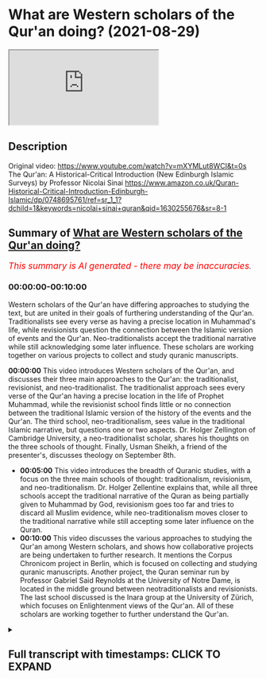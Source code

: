 # What are Western scholars of the Qur'an doing? (2021-08-29)

<iframe loading='lazy' allow='autoplay' src='https://www.youtube.com/embed/9JSVA39PkS0'></iframe>

## Description

Original video: https://www.youtube.com/watch?v=mXYMLut8WCI&t=0s
The Qur'an: A Historical-Critical Introduction (New Edinburgh Islamic Surveys) by Professor Nicolai Sinai https://www.amazon.co.uk/Quran-Historical-Critical-Introduction-Edinburgh-Islamic/dp/0748695761/ref=sr_1_1?dchild=1&keywords=nicolai+sinai+quran&qid=1630255676&sr=8-1

## Summary of [What are Western scholars of the Qur'an doing?](https://www.youtube.com/watch?v=9JSVA39PkS0)


*<span style="color:red; font-size:125%">This summary is AI generated - there may be inaccuracies</span>. [](/)*

### <a onclick="modifyYTiframeseektime('0')">00:00:00-00:10:00</a>

Western scholars of the Qur'an have differing approaches to studying the text, but are united in their goals of furthering understanding of the Qur'an. Traditionalists see every verse as having a precise location in Muhammad's life, while revisionists question the connection between the Islamic version of events and the Qur'an. Neo-traditionalists accept the traditional narrative while still acknowledging some later influence. These scholars are working together on various projects to collect and study quranic manuscripts.

**<a onclick="modifyYTiframeseektime('0')">00:00:00</a>** This video introduces Western scholars of the Qur'an, and discusses their three main approaches to the Qur'an: the traditionalist, revisionist, and neo-traditionalist. The traditionalist approach sees every verse of the Qur'an having a precise location in the life of Prophet Muhammad, while the revisionist school finds little or no connection between the traditional Islamic version of the history of the events and the Qur'an. The third school, neo-traditionalism, sees value in the traditional Islamic narrative, but questions one or two aspects. Dr. Holger Zellington of Cambridge University, a neo-traditionalist scholar, shares his thoughts on the three schools of thought. Finally, Usman Sheikh, a friend of the presenter's, discusses theology on September 8th.
* **<a onclick="modifyYTiframeseektime('300')">00:05:00</a>** This video introduces the breadth of Quranic studies, with a focus on the three main schools of thought: traditionalism, revisionism, and neo-traditionalism. Dr. Holger Zellentine explains that, while all three schools accept the traditional narrative of the Quran as being partially given to Muhammad by God, revisionism goes too far and tries to discard all Muslim evidence, while neo-traditionalism moves closer to the traditional narrative while still accepting some later influence on the Quran.
* **<a onclick="modifyYTiframeseektime('600')">00:10:00</a>** This video discusses the various approaches to studying the Qur'an among Western scholars, and shows how collaborative projects are being undertaken to further research. It mentions the Corpus Chronicom project in Berlin, which is focused on collecting and studying quranic manuscripts. Another project, the Quran seminar run by Professor Gabriel Said Reynolds at the University of Notre Dame, is located in the middle ground between neotraditionalists and revisionists. The last school discussed is the Inara group at the University of Zürich, which focuses on Enlightenment views of the Qur'an. All of these scholars are working together to further understand the Qur'an.

<details><summary><h2>Full transcript with timestamps: CLICK TO EXPAND</h2></summary>

<a onclick="modifyYTiframeseektime('1')">0:00:01</a> in this video i want to share with you  
<a onclick="modifyYTiframeseektime('3')">0:00:03</a> an overview of quranic studies um where  
<a onclick="modifyYTiframeseektime('7')">0:00:07</a> they're at at the moment in the west and  
<a onclick="modifyYTiframeseektime('10')">0:00:10</a> the different approaches there are  
<a onclick="modifyYTiframeseektime('12')">0:00:12</a> and i'm going to share with you in a  
<a onclick="modifyYTiframeseektime('14')">0:00:14</a> second a video you can watch it here  
<a onclick="modifyYTiframeseektime('16')">0:00:16</a> it'll go straight into the videos about  
<a onclick="modifyYTiframeseektime('18')">0:00:18</a> eight minutes long it's produced by the  
<a onclick="modifyYTiframeseektime('20')">0:00:20</a> university of nottingham and they're  
<a onclick="modifyYTiframeseektime('22')">0:00:22</a> interviewing a chap called dr holger  
<a onclick="modifyYTiframeseektime('24')">0:00:24</a> zellington uh he's an academic at  
<a onclick="modifyYTiframeseektime('27')">0:00:27</a> cambridge university also professor in  
<a onclick="modifyYTiframeseektime('29')">0:00:29</a> germany he's a chronic scholar  
<a onclick="modifyYTiframeseektime('32')">0:00:32</a> and he very helpfully outlines uh  
<a onclick="modifyYTiframeseektime('35')">0:00:35</a> broadly the three schools of thought  
<a onclick="modifyYTiframeseektime('37')">0:00:37</a> that currently exists in western  
<a onclick="modifyYTiframeseektime('39')">0:00:39</a> scholars one is the traditionalist  
<a onclick="modifyYTiframeseektime('41')">0:00:41</a> school and this is an approach by  
<a onclick="modifyYTiframeseektime('43')">0:00:43</a> western scholars that pretty much sees  
<a onclick="modifyYTiframeseektime('45')">0:00:45</a> every verse in the quran having a  
<a onclick="modifyYTiframeseektime('47')">0:00:47</a> precise location in the prophet  
<a onclick="modifyYTiframeseektime('50')">0:00:50</a> muhammad's life  
<a onclick="modifyYTiframeseektime('52')">0:00:52</a> and then another school is the  
<a onclick="modifyYTiframeseektime('53')">0:00:53</a> revisionist school which finds little or  
<a onclick="modifyYTiframeseektime('55')">0:00:55</a> no connection with the traditional  
<a onclick="modifyYTiframeseektime('57')">0:00:57</a> islamic version of the history of the  
<a onclick="modifyYTiframeseektime('59')">0:00:59</a> events  
<a onclick="modifyYTiframeseektime('60')">0:01:00</a> and this school famously associated with  
<a onclick="modifyYTiframeseektime('62')">0:01:02</a> people like john wan's brother the  
<a onclick="modifyYTiframeseektime('64')">0:01:04</a> british gol in the 1970s who said  
<a onclick="modifyYTiframeseektime('66')">0:01:06</a> basically the quran nothing to do with  
<a onclick="modifyYTiframeseektime('68')">0:01:08</a> muhammad it was written much much later  
<a onclick="modifyYTiframeseektime('71')">0:01:11</a> centuries later connected with  
<a onclick="modifyYTiframeseektime('72')">0:01:12</a> mesopotamia and so on these are people  
<a onclick="modifyYTiframeseektime('75')">0:01:15</a> who you know severely challenge and  
<a onclick="modifyYTiframeseektime('76')">0:01:16</a> reject the muslim sources about the  
<a onclick="modifyYTiframeseektime('79')">0:01:19</a> quran and the life of the prophet and  
<a onclick="modifyYTiframeseektime('82')">0:01:22</a> then the third school  
<a onclick="modifyYTiframeseektime('84')">0:01:24</a> is the neo-traditionalist approach  
<a onclick="modifyYTiframeseektime('87')">0:01:27</a> and they see a lot of value in the uh uh  
<a onclick="modifyYTiframeseektime('90')">0:01:30</a> the traditional islamic narrative but  
<a onclick="modifyYTiframeseektime('92')">0:01:32</a> they might question one or two aspects  
<a onclick="modifyYTiframeseektime('95')">0:01:35</a> of it  
<a onclick="modifyYTiframeseektime('97')">0:01:37</a> and this video as i say will hopefully  
<a onclick="modifyYTiframeseektime('99')">0:01:39</a> give an overview of where chronic  
<a onclick="modifyYTiframeseektime('101')">0:01:41</a> studies are at the moment and this would  
<a onclick="modifyYTiframeseektime('103')">0:01:43</a> be of interest to you if you uh watch uh  
<a onclick="modifyYTiframeseektime('106')">0:01:46</a> what western scholars are up to in this  
<a onclick="modifyYTiframeseektime('108')">0:01:48</a> regard um now a friend of mine usman  
<a onclick="modifyYTiframeseektime('111')">0:01:51</a> sheikh is coming on blogging theology  
<a onclick="modifyYTiframeseektime('112')">0:01:52</a> i'm pleased to say on the 8th of  
<a onclick="modifyYTiframeseektime('114')">0:01:54</a> september  
<a onclick="modifyYTiframeseektime('115')">0:01:55</a> he's just completed post-graduate  
<a onclick="modifyYTiframeseektime('117')">0:01:57</a> research at the university of oxford and  
<a onclick="modifyYTiframeseektime('120')">0:02:00</a> his  
<a onclick="modifyYTiframeseektime('121')">0:02:01</a> supervisor is the author of this book  
<a onclick="modifyYTiframeseektime('124')">0:02:04</a> nicholas sinai is professor at the  
<a onclick="modifyYTiframeseektime('126')">0:02:06</a> university of oxford and a fellow of  
<a onclick="modifyYTiframeseektime('129')">0:02:09</a> pembridge college college and he's  
<a onclick="modifyYTiframeseektime('131')">0:02:11</a> written the book the quran a historical  
<a onclick="modifyYTiframeseektime('134')">0:02:14</a> critical introduction and i'll link to  
<a onclick="modifyYTiframeseektime('136')">0:02:16</a> it in the description below i'm about a  
<a onclick="modifyYTiframeseektime('138')">0:02:18</a> quarter of the way through it and he  
<a onclick="modifyYTiframeseektime('141')">0:02:21</a> understand falls in the  
<a onclick="modifyYTiframeseektime('142')">0:02:22</a> neo-traditionalist  
<a onclick="modifyYTiframeseektime('144')">0:02:24</a> camp uh that school of thought and uh he  
<a onclick="modifyYTiframeseektime('147')">0:02:27</a> was listening sheikh's supervisor at  
<a onclick="modifyYTiframeseektime('149')">0:02:29</a> oxford and he's a young german scholar  
<a onclick="modifyYTiframeseektime('152')">0:02:32</a> uh none of these people by the way apart  
<a onclick="modifyYTiframeseektime('154')">0:02:34</a> from muslim sheikh are muslims they are  
<a onclick="modifyYTiframeseektime('156')">0:02:36</a> western scholars who accept the  
<a onclick="modifyYTiframeseektime('158')">0:02:38</a> historical critical method hcm as i like  
<a onclick="modifyYTiframeseektime('161')">0:02:41</a> to call it  
<a onclick="modifyYTiframeseektime('162')">0:02:42</a> and this hcm the historical critical  
<a onclick="modifyYTiframeseektime('165')">0:02:45</a> method has some built-in assumptions  
<a onclick="modifyYTiframeseektime('168')">0:02:48</a> which i think are problematic highly  
<a onclick="modifyYTiframeseektime('170')">0:02:50</a> problematic for muslims and for others  
<a onclick="modifyYTiframeseektime('172')">0:02:52</a> uh jews and christians too actually for  
<a onclick="modifyYTiframeseektime('175')">0:02:55</a> example without going into too much  
<a onclick="modifyYTiframeseektime('177')">0:02:57</a> detail here but one of the principles of  
<a onclick="modifyYTiframeseektime('179')">0:02:59</a> this methodology is the denial of the  
<a onclick="modifyYTiframeseektime('182')">0:03:02</a> supernatural denial that god inspires  
<a onclick="modifyYTiframeseektime('184')">0:03:04</a> people inspires revelation or sends  
<a onclick="modifyYTiframeseektime('187')">0:03:07</a> prophets and so the way they look at the  
<a onclick="modifyYTiframeseektime('189')">0:03:09</a> crimes entirely in a secular way looking  
<a onclick="modifyYTiframeseektime('191')">0:03:11</a> at purely  
<a onclick="modifyYTiframeseektime('194')">0:03:14</a> history understood without any divine  
<a onclick="modifyYTiframeseektime('196')">0:03:16</a> eruption into the world so the prophet  
<a onclick="modifyYTiframeseektime('200')">0:03:20</a> muhammad is not a prophet in this  
<a onclick="modifyYTiframeseektime('202')">0:03:22</a> understanding he is just a man and the  
<a onclick="modifyYTiframeseektime('204')">0:03:24</a> quran is treated like any other book in  
<a onclick="modifyYTiframeseektime('206')">0:03:26</a> history the bible or any other ancient  
<a onclick="modifyYTiframeseektime('209')">0:03:29</a> text  
<a onclick="modifyYTiframeseektime('210')">0:03:30</a> now this is obviously highly problematic  
<a onclick="modifyYTiframeseektime('212')">0:03:32</a> from a muslim position however  
<a onclick="modifyYTiframeseektime('215')">0:03:35</a> um there are um many as i've been  
<a onclick="modifyYTiframeseektime('217')">0:03:37</a> reading but many interesting  
<a onclick="modifyYTiframeseektime('218')">0:03:38</a> observations and insights still to be  
<a onclick="modifyYTiframeseektime('220')">0:03:40</a> gained from the historical critical  
<a onclick="modifyYTiframeseektime('223')">0:03:43</a> approach so i actually do recommend this  
<a onclick="modifyYTiframeseektime('225')">0:03:45</a> it's uh the level is aimed at a kind of  
<a onclick="modifyYTiframeseektime('227')">0:03:47</a> undergraduate level i guess i found it  
<a onclick="modifyYTiframeseektime('229')">0:03:49</a> quite challenging as a relative newcomer  
<a onclick="modifyYTiframeseektime('232')">0:03:52</a> to some of this scholarship um but it's  
<a onclick="modifyYTiframeseektime('235')">0:03:55</a> absolutely fascinating lots of gems of  
<a onclick="modifyYTiframeseektime('236')">0:03:56</a> knowledge in here and  
<a onclick="modifyYTiframeseektime('238')">0:03:58</a> he's lots of powerful um rebuttals of  
<a onclick="modifyYTiframeseektime('242')">0:04:02</a> the revisionist approach so he asserts  
<a onclick="modifyYTiframeseektime('245')">0:04:05</a> that based on the best evidence muhammad  
<a onclick="modifyYTiframeseektime('247')">0:04:07</a> did indeed exist uh he says also that  
<a onclick="modifyYTiframeseektime('250')">0:04:10</a> the series that we have in the quran 114  
<a onclick="modifyYTiframeseektime('254')">0:04:14</a> surahs on page  
<a onclick="modifyYTiframeseektime('255')">0:04:15</a> 48 for example after a long discussion  
<a onclick="modifyYTiframeseektime('258')">0:04:18</a> which i won't go into the simplest  
<a onclick="modifyYTiframeseektime('260')">0:04:20</a> explanation for this would appear to be  
<a onclick="modifyYTiframeseektime('262')">0:04:22</a> the assumption that the sirs took shape  
<a onclick="modifyYTiframeseektime('264')">0:04:24</a> during the life of the muhammad of  
<a onclick="modifyYTiframeseektime('266')">0:04:26</a> muhammad so he's saying basically the  
<a onclick="modifyYTiframeseektime('268')">0:04:28</a> series we have in the quran the 114  
<a onclick="modifyYTiframeseektime('270')">0:04:30</a> chapters are uh the chapters that  
<a onclick="modifyYTiframeseektime('273')">0:04:33</a> muhammad himself had during his own  
<a onclick="modifyYTiframeseektime('275')">0:04:35</a> lifetime and he uses good historical  
<a onclick="modifyYTiframeseektime('277')">0:04:37</a> reasons why we should believe that and  
<a onclick="modifyYTiframeseektime('280')">0:04:40</a> that of course is in contrast to the  
<a onclick="modifyYTiframeseektime('282')">0:04:42</a> revisionists uh who would reject that  
<a onclick="modifyYTiframeseektime('286')">0:04:46</a> so um  
<a onclick="modifyYTiframeseektime('287')">0:04:47</a> he mentions uh coming back now to the  
<a onclick="modifyYTiframeseektime('289')">0:04:49</a> video i'm about to show you dr holger uh  
<a onclick="modifyYTiframeseektime('292')">0:04:52</a> mentions other fascinating projects that  
<a onclick="modifyYTiframeseektime('294')">0:04:54</a> are underway he talks about the corpus  
<a onclick="modifyYTiframeseektime('296')">0:04:56</a> chronicum  
<a onclick="modifyYTiframeseektime('297')">0:04:57</a> nice latin phrase there this is a bunch  
<a onclick="modifyYTiframeseektime('300')">0:05:00</a> of scholars in berlin in germany and  
<a onclick="modifyYTiframeseektime('302')">0:05:02</a> there's an on a massive online project  
<a onclick="modifyYTiframeseektime('304')">0:05:04</a> to  
<a onclick="modifyYTiframeseektime('306')">0:05:06</a> produce a scholarly edition of the quran  
<a onclick="modifyYTiframeseektime('308')">0:05:08</a> online talks about that and other  
<a onclick="modifyYTiframeseektime('310')">0:05:10</a> schools of thought based in america  
<a onclick="modifyYTiframeseektime('314')">0:05:14</a> and so on i won't go into all that it  
<a onclick="modifyYTiframeseektime('315')">0:05:15</a> says eight minute video  
<a onclick="modifyYTiframeseektime('317')">0:05:17</a> very accessible  
<a onclick="modifyYTiframeseektime('319')">0:05:19</a> and um i hope you enjoy as much as i did  
<a onclick="modifyYTiframeseektime('322')">0:05:22</a> until next time  
<a onclick="modifyYTiframeseektime('324')">0:05:24</a> the field of quranic studies is a very  
<a onclick="modifyYTiframeseektime('327')">0:05:27</a> wide one in  
<a onclick="modifyYTiframeseektime('329')">0:05:29</a> western society today  
<a onclick="modifyYTiframeseektime('332')">0:05:32</a> and to introduce the breadth that is  
<a onclick="modifyYTiframeseektime('335')">0:05:35</a> involved in quranic studies i have dr  
<a onclick="modifyYTiframeseektime('338')">0:05:38</a> holger zellentine  
<a onclick="modifyYTiframeseektime('342')">0:05:42</a> holger  
<a onclick="modifyYTiframeseektime('343')">0:05:43</a> the quran a single book the study of the  
<a onclick="modifyYTiframeseektime('346')">0:05:46</a> quran takes many forms  
<a onclick="modifyYTiframeseektime('349')">0:05:49</a> can you try and take us through  
<a onclick="modifyYTiframeseektime('352')">0:05:52</a> the breadth of quranic studies  
<a onclick="modifyYTiframeseektime('355')">0:05:55</a> i will do my best and  
<a onclick="modifyYTiframeseektime('357')">0:05:57</a> i think the the best way to give a very  
<a onclick="modifyYTiframeseektime('360')">0:06:00</a> brief lay of the land  
<a onclick="modifyYTiframeseektime('362')">0:06:02</a> is by using  
<a onclick="modifyYTiframeseektime('363')">0:06:03</a> the three categories that a colleague of  
<a onclick="modifyYTiframeseektime('365')">0:06:05</a> mine in stanford behnam siddiqui  
<a onclick="modifyYTiframeseektime('367')">0:06:07</a> has put forward  
<a onclick="modifyYTiframeseektime('370')">0:06:10</a> he argues well that's basically within  
<a onclick="modifyYTiframeseektime('371')">0:06:11</a> the western  
<a onclick="modifyYTiframeseektime('373')">0:06:13</a> schools  
<a onclick="modifyYTiframeseektime('374')">0:06:14</a> three  
<a onclick="modifyYTiframeseektime('374')">0:06:14</a> approaches to the quran  
<a onclick="modifyYTiframeseektime('376')">0:06:16</a> the first being traditionalist the  
<a onclick="modifyYTiframeseektime('379')">0:06:19</a> second being revisionist the third being  
<a onclick="modifyYTiframeseektime('382')">0:06:22</a> neo-traditionalists  
<a onclick="modifyYTiframeseektime('383')">0:06:23</a> now what he means by that is that  
<a onclick="modifyYTiframeseektime('386')">0:06:26</a> the  
<a onclick="modifyYTiframeseektime('387')">0:06:27</a> traditional study of the quran  
<a onclick="modifyYTiframeseektime('389')">0:06:29</a> approaches the quran through muslim  
<a onclick="modifyYTiframeseektime('391')">0:06:31</a> tradition through the  
<a onclick="modifyYTiframeseektime('393')">0:06:33</a> traditions attributed to the prophet  
<a onclick="modifyYTiframeseektime('395')">0:06:35</a> muhammad  
<a onclick="modifyYTiframeseektime('396')">0:06:36</a> through the  
<a onclick="modifyYTiframeseektime('397')">0:06:37</a> [Music]  
<a onclick="modifyYTiframeseektime('400')">0:06:40</a> traditional way in which the  
<a onclick="modifyYTiframeseektime('402')">0:06:42</a> individual servers are related to the  
<a onclick="modifyYTiframeseektime('404')">0:06:44</a> life of muhammad  
<a onclick="modifyYTiframeseektime('405')">0:06:45</a> and to  
<a onclick="modifyYTiframeseektime('407')">0:06:47</a> other  
<a onclick="modifyYTiframeseektime('408')">0:06:48</a> early  
<a onclick="modifyYTiframeseektime('409')">0:06:49</a> muslim traditions now  
<a onclick="modifyYTiframeseektime('411')">0:06:51</a> the key factor here is that the quran is  
<a onclick="modifyYTiframeseektime('415')">0:06:55</a> attributed exactly word by word  
<a onclick="modifyYTiframeseektime('418')">0:06:58</a> to the prophet into specific  
<a onclick="modifyYTiframeseektime('420')">0:07:00</a> moments in his life  
<a onclick="modifyYTiframeseektime('422')">0:07:02</a> and that is the traditional school and  
<a onclick="modifyYTiframeseektime('424')">0:07:04</a> for the most part uh western even  
<a onclick="modifyYTiframeseektime('426')">0:07:06</a> critical scholars have followed that  
<a onclick="modifyYTiframeseektime('428')">0:07:08</a> broadly they've constructed the quran as  
<a onclick="modifyYTiframeseektime('430')">0:07:10</a> being partially given in makkah  
<a onclick="modifyYTiframeseektime('432')">0:07:12</a> partially in medina  
<a onclick="modifyYTiframeseektime('434')">0:07:14</a> and have even found a way to give an  
<a onclick="modifyYTiframeseektime('436')">0:07:16</a> internal  
<a onclick="modifyYTiframeseektime('438')">0:07:18</a> sequence of the service and that is what  
<a onclick="modifyYTiframeseektime('440')">0:07:20</a> uh is called a traditionalist  
<a onclick="modifyYTiframeseektime('443')">0:07:23</a> um  
<a onclick="modifyYTiframeseektime('444')">0:07:24</a> now the revisionists  
<a onclick="modifyYTiframeseektime('446')">0:07:26</a> were a school  
<a onclick="modifyYTiframeseektime('448')">0:07:28</a> that basically was brought into being by  
<a onclick="modifyYTiframeseektime('450')">0:07:30</a> this uh  
<a onclick="modifyYTiframeseektime('451')">0:07:31</a> work of wansbro a british scholar um who  
<a onclick="modifyYTiframeseektime('455')">0:07:35</a> said well if you look at the quran we  
<a onclick="modifyYTiframeseektime('457')">0:07:37</a> cannot really use the muslim sources we  
<a onclick="modifyYTiframeseektime('460')">0:07:40</a> have to discard any of the muslim  
<a onclick="modifyYTiframeseektime('462')">0:07:42</a> evidence and we have to maybe look at  
<a onclick="modifyYTiframeseektime('464')">0:07:44</a> its origins say hundreds of years later  
<a onclick="modifyYTiframeseektime('467')">0:07:47</a> in in mesopotamia a quite radical move  
<a onclick="modifyYTiframeseektime('471')">0:07:51</a> he had a it was very smart uh scholar  
<a onclick="modifyYTiframeseektime('473')">0:07:53</a> and he has lots of interesting insights  
<a onclick="modifyYTiframeseektime('475')">0:07:55</a> but of course he went a bit too fast  
<a onclick="modifyYTiframeseektime('477')">0:07:57</a> people tend to do and this revisionism  
<a onclick="modifyYTiframeseektime('480')">0:08:00</a> meaning to radically take the  
<a onclick="modifyYTiframeseektime('482')">0:08:02</a> traditional muslim narrative out of  
<a onclick="modifyYTiframeseektime('484')">0:08:04</a> quranic studies  
<a onclick="modifyYTiframeseektime('486')">0:08:06</a> has probably found its peak in the  
<a onclick="modifyYTiframeseektime('488')">0:08:08</a> famous book by patricia carone and  
<a onclick="modifyYTiframeseektime('490')">0:08:10</a> michael cook  
<a onclick="modifyYTiframeseektime('491')">0:08:11</a> called hagarism which also tried to  
<a onclick="modifyYTiframeseektime('493')">0:08:13</a> discard the traditional evidence and  
<a onclick="modifyYTiframeseektime('495')">0:08:15</a> to  
<a onclick="modifyYTiframeseektime('496')">0:08:16</a> re-frame the quran as a much later  
<a onclick="modifyYTiframeseektime('499')">0:08:19</a> document that is so revisionism in its  
<a onclick="modifyYTiframeseektime('502')">0:08:22</a> in its purest  
<a onclick="modifyYTiframeseektime('504')">0:08:24</a> of course any western scholar who does  
<a onclick="modifyYTiframeseektime('506')">0:08:26</a> not accept a traditional narrative is  
<a onclick="modifyYTiframeseektime('508')">0:08:28</a> somehow revisionist because one revises  
<a onclick="modifyYTiframeseektime('511')">0:08:31</a> what is being  
<a onclick="modifyYTiframeseektime('513')">0:08:33</a> put forth  
<a onclick="modifyYTiframeseektime('514')">0:08:34</a> the third category therefore is very  
<a onclick="modifyYTiframeseektime('516')">0:08:36</a> interesting it is the  
<a onclick="modifyYTiframeseektime('517')">0:08:37</a> neo-traditionalists  
<a onclick="modifyYTiframeseektime('518')">0:08:38</a> which would say well you know the um  
<a onclick="modifyYTiframeseektime('522')">0:08:42</a> people like wensbroe and crony had good  
<a onclick="modifyYTiframeseektime('525')">0:08:45</a> reasons to go too far but they went way  
<a onclick="modifyYTiframeseektime('526')">0:08:46</a> too far  
<a onclick="modifyYTiframeseektime('527')">0:08:47</a> and a critical historical study nowadays  
<a onclick="modifyYTiframeseektime('531')">0:08:51</a> would actually  
<a onclick="modifyYTiframeseektime('532')">0:08:52</a> move quite a bit along the lines of the  
<a onclick="modifyYTiframeseektime('535')">0:08:55</a> traditional muslim narrative not to say  
<a onclick="modifyYTiframeseektime('537')">0:08:57</a> that it's true word by word but to say  
<a onclick="modifyYTiframeseektime('539')">0:08:59</a> well the broad concepts of a sequence of  
<a onclick="modifyYTiframeseektime('543')">0:09:03</a> revelation of a sequence of uh also  
<a onclick="modifyYTiframeseektime('546')">0:09:06</a> iteration and and reduction then would  
<a onclick="modifyYTiframeseektime('549')">0:09:09</a> be historically verifiable which makes  
<a onclick="modifyYTiframeseektime('552')">0:09:12</a> them neo-traditional as they go back not  
<a onclick="modifyYTiframeseektime('554')">0:09:14</a> all the way but part the way to the  
<a onclick="modifyYTiframeseektime('556')">0:09:16</a> um  
<a onclick="modifyYTiframeseektime('558')">0:09:18</a> to the way that the quran has always  
<a onclick="modifyYTiframeseektime('559')">0:09:19</a> been understood so those are the three  
<a onclick="modifyYTiframeseektime('562')">0:09:22</a> broad schools  
<a onclick="modifyYTiframeseektime('564')">0:09:24</a> traditionalists  
<a onclick="modifyYTiframeseektime('565')">0:09:25</a> revisionists and neo-traditionalists  
<a onclick="modifyYTiframeseektime('567')">0:09:27</a> according to just this free apartheid  
<a onclick="modifyYTiframeseektime('569')">0:09:29</a> structure i think it's even a bit more  
<a onclick="modifyYTiframeseektime('571')">0:09:31</a> complex because there would be people  
<a onclick="modifyYTiframeseektime('573')">0:09:33</a> somewhere in between you know say  
<a onclick="modifyYTiframeseektime('576')">0:09:36</a> neo-traditionalism and revisionism  
<a onclick="modifyYTiframeseektime('578')">0:09:38</a> but  
<a onclick="modifyYTiframeseektime('579')">0:09:39</a> there is  
<a onclick="modifyYTiframeseektime('580')">0:09:40</a> actually  
<a onclick="modifyYTiframeseektime('582')">0:09:42</a> i think a very  
<a onclick="modifyYTiframeseektime('583')">0:09:43</a> rich discussion now going on in quranic  
<a onclick="modifyYTiframeseektime('586')">0:09:46</a> studies that  
<a onclick="modifyYTiframeseektime('588')">0:09:48</a> can be mapped quite nicely onto this  
<a onclick="modifyYTiframeseektime('590')">0:09:50</a> this paradigm  
<a onclick="modifyYTiframeseektime('592')">0:09:52</a> and  
<a onclick="modifyYTiframeseektime('592')">0:09:52</a> [Music]  
<a onclick="modifyYTiframeseektime('594')">0:09:54</a> the  
<a onclick="modifyYTiframeseektime('595')">0:09:55</a> three schools  
<a onclick="modifyYTiframeseektime('596')">0:09:56</a> that probably are the most active today  
<a onclick="modifyYTiframeseektime('599')">0:09:59</a> are  
<a onclick="modifyYTiframeseektime('601')">0:10:01</a> one um a school around the uh project of  
<a onclick="modifyYTiframeseektime('605')">0:10:05</a> the corpus chronico in berlin uh  
<a onclick="modifyYTiframeseektime('607')">0:10:07</a> initiated by professor angelica neuward  
<a onclick="modifyYTiframeseektime('610')">0:10:10</a> and founded with the  
<a onclick="modifyYTiframeseektime('611')">0:10:11</a> brandenburges academy of schaften  
<a onclick="modifyYTiframeseektime('614')">0:10:14</a> this is a massive online  
<a onclick="modifyYTiframeseektime('618')">0:10:18</a> project that collects  
<a onclick="modifyYTiframeseektime('622')">0:10:22</a> many of the quranic manuscripts we have  
<a onclick="modifyYTiframeseektime('624')">0:10:24</a> it collects  
<a onclick="modifyYTiframeseektime('626')">0:10:26</a> sources that are pertinent to specific  
<a onclick="modifyYTiframeseektime('628')">0:10:28</a> servers it gives you a transcription a  
<a onclick="modifyYTiframeseektime('629')">0:10:29</a> translation  
<a onclick="modifyYTiframeseektime('631')">0:10:31</a> it's a multi um  
<a onclick="modifyYTiframeseektime('632')">0:10:32</a> a year undertaking  
<a onclick="modifyYTiframeseektime('635')">0:10:35</a> that  
<a onclick="modifyYTiframeseektime('636')">0:10:36</a> does two things one it shows the quran  
<a onclick="modifyYTiframeseektime('638')">0:10:38</a> as in all its complexity  
<a onclick="modifyYTiframeseektime('640')">0:10:40</a> but it also comes from an approach that  
<a onclick="modifyYTiframeseektime('643')">0:10:43</a> sees the quran as  
<a onclick="modifyYTiframeseektime('645')">0:10:45</a> given in sequences as  
<a onclick="modifyYTiframeseektime('647')">0:10:47</a> being brought forth  
<a onclick="modifyYTiframeseektime('648')">0:10:48</a> as  
<a onclick="modifyYTiframeseektime('649')">0:10:49</a> along the traditional lines of  
<a onclick="modifyYTiframeseektime('652')">0:10:52</a> um  
<a onclick="modifyYTiframeseektime('655')">0:10:55</a> first the meccan and the median phase  
<a onclick="modifyYTiframeseektime('657')">0:10:57</a> and which it sees very critically but  
<a onclick="modifyYTiframeseektime('659')">0:10:59</a> still um as basically accurate let's see  
<a onclick="modifyYTiframeseektime('662')">0:11:02</a> the people in berlin of course many more  
<a onclick="modifyYTiframeseektime('665')">0:11:05</a> are part of that but it's based in  
<a onclick="modifyYTiframeseektime('667')">0:11:07</a> berlin  
<a onclick="modifyYTiframeseektime('668')">0:11:08</a> now a second group of scholars that  
<a onclick="modifyYTiframeseektime('670')">0:11:10</a> i am personally affiliated with uh  
<a onclick="modifyYTiframeseektime('673')">0:11:13</a> is  
<a onclick="modifyYTiframeseektime('674')">0:11:14</a> located around the work of gabriel said  
<a onclick="modifyYTiframeseektime('676')">0:11:16</a> reynolds at the university of notre dame  
<a onclick="modifyYTiframeseektime('679')">0:11:19</a> who has current support from the melon  
<a onclick="modifyYTiframeseektime('681')">0:11:21</a> foundation and runs the quran seminar  
<a onclick="modifyYTiframeseektime('685')">0:11:25</a> and here we also come together and  
<a onclick="modifyYTiframeseektime('687')">0:11:27</a> discuss individual servers  
<a onclick="modifyYTiframeseektime('689')">0:11:29</a> but  
<a onclick="modifyYTiframeseektime('690')">0:11:30</a> more with an emphasis on the  
<a onclick="modifyYTiframeseektime('694')">0:11:34</a> quran as a text as a whole  
<a onclick="modifyYTiframeseektime('696')">0:11:36</a> the way we have it  
<a onclick="modifyYTiframeseektime('699')">0:11:39</a> many people not all by no means all but  
<a onclick="modifyYTiframeseektime('701')">0:11:41</a> many people affiliated with this project  
<a onclick="modifyYTiframeseektime('703')">0:11:43</a> a bit more reluctant to say we can see  
<a onclick="modifyYTiframeseektime('706')">0:11:46</a> those layers of the ground we can see  
<a onclick="modifyYTiframeseektime('707')">0:11:47</a> the sequence probably most of us would  
<a onclick="modifyYTiframeseektime('710')">0:11:50</a> say well obviously it is a text it is  
<a onclick="modifyYTiframeseektime('712')">0:11:52</a> has many many  
<a onclick="modifyYTiframeseektime('713')">0:11:53</a> stages to it but we're not yet sure  
<a onclick="modifyYTiframeseektime('716')">0:11:56</a> enough how to lay them out and me  
<a onclick="modifyYTiframeseektime('718')">0:11:58</a> personally coming from the background of  
<a onclick="modifyYTiframeseektime('720')">0:12:00</a> jewish studies  
<a onclick="modifyYTiframeseektime('721')">0:12:01</a> um i'm a bit very about you know any  
<a onclick="modifyYTiframeseektime('725')">0:12:05</a> precise attribution of a sequence i'm  
<a onclick="modifyYTiframeseektime('727')">0:12:07</a> saying okay now this all makes sense but  
<a onclick="modifyYTiframeseektime('728')">0:12:08</a> maybe we're holding the telescope the  
<a onclick="modifyYTiframeseektime('730')">0:12:10</a> wrong way around  
<a onclick="modifyYTiframeseektime('732')">0:12:12</a> so this school sees the quran as a whole  
<a onclick="modifyYTiframeseektime('736')">0:12:16</a> and sees sequence but isn't is a bit  
<a onclick="modifyYTiframeseektime('739')">0:12:19</a> uncertain about it  
<a onclick="modifyYTiframeseektime('741')">0:12:21</a> and  
<a onclick="modifyYTiframeseektime('742')">0:12:22</a> so i would say whereas um  
<a onclick="modifyYTiframeseektime('745')">0:12:25</a> you would you could basically  
<a onclick="modifyYTiframeseektime('747')">0:12:27</a> uh put the corpus chronicom in berlin  
<a onclick="modifyYTiframeseektime('750')">0:12:30</a> within the neotraditionalists  
<a onclick="modifyYTiframeseektime('752')">0:12:32</a> the uh project of reynolds i think you  
<a onclick="modifyYTiframeseektime('754')">0:12:34</a> can place somewhere in between  
<a onclick="modifyYTiframeseektime('756')">0:12:36</a> neotraditional and revisionists  
<a onclick="modifyYTiframeseektime('759')">0:12:39</a> there's a third school that has  
<a onclick="modifyYTiframeseektime('762')">0:12:42</a> received lots of attention  
<a onclick="modifyYTiframeseektime('764')">0:12:44</a> also located in germany the university  
<a onclick="modifyYTiframeseektime('766')">0:12:46</a> of zubrikind it's called the inara group  
<a onclick="modifyYTiframeseektime('768')">0:12:48</a> the you know enlightenment group  
<a onclick="modifyYTiframeseektime('770')">0:12:50</a> somebody needs to be enlightened in  
<a onclick="modifyYTiframeseektime('771')">0:12:51</a> their view and  
<a onclick="modifyYTiframeseektime('772')">0:12:52</a> it's uh  
<a onclick="modifyYTiframeseektime('774')">0:12:54</a> don't want to be too critical about them  
<a onclick="modifyYTiframeseektime('776')">0:12:56</a> there's wonderful scholars affiliated  
<a onclick="modifyYTiframeseektime('777')">0:12:57</a> also with that group but they are most  
<a onclick="modifyYTiframeseektime('780')">0:13:00</a> extreme in their revisionist  
<a onclick="modifyYTiframeseektime('782')">0:13:02</a> uh approach and they try to take the  
<a onclick="modifyYTiframeseektime('785')">0:13:05</a> quran really out of  
<a onclick="modifyYTiframeseektime('787')">0:13:07</a> its context even try to take muhammad  
<a onclick="modifyYTiframeseektime('789')">0:13:09</a> out of the quran  
<a onclick="modifyYTiframeseektime('791')">0:13:11</a> and they  
<a onclick="modifyYTiframeseektime('793')">0:13:13</a> probably are most  
<a onclick="modifyYTiframeseektime('796')">0:13:16</a> clearly represented by the work of  
<a onclick="modifyYTiframeseektime('798')">0:13:18</a> christoph luxembourg  
<a onclick="modifyYTiframeseektime('800')">0:13:20</a> a scholar who wants to  
<a onclick="modifyYTiframeseektime('803')">0:13:23</a> radically  
<a onclick="modifyYTiframeseektime('804')">0:13:24</a> re-phrase the quran and to  
<a onclick="modifyYTiframeseektime('807')">0:13:27</a> make it a document that is entirely  
<a onclick="modifyYTiframeseektime('810')">0:13:30</a> dependent on previous sources so this is  
<a onclick="modifyYTiframeseektime('812')">0:13:32</a> probably the most extreme of the  
<a onclick="modifyYTiframeseektime('814')">0:13:34</a> revisionist school  
<a onclick="modifyYTiframeseektime('817')">0:13:37</a> thank you holger for giving us that  
<a onclick="modifyYTiframeseektime('818')">0:13:38</a> wonderful panorama  
<a onclick="modifyYTiframeseektime('820')">0:13:40</a> of where quranic studies is at in the  
<a onclick="modifyYTiframeseektime('824')">0:13:44</a> west today  
<a onclick="modifyYTiframeseektime('825')">0:13:45</a> and the different approaches  
<a onclick="modifyYTiframeseektime('828')">0:13:48</a> for myself as someone who's not a  
<a onclick="modifyYTiframeseektime('830')">0:13:50</a> quranic scholar  
<a onclick="modifyYTiframeseektime('832')">0:13:52</a> uh  
<a onclick="modifyYTiframeseektime('834')">0:13:54</a> what i am  
<a onclick="modifyYTiframeseektime('835')">0:13:55</a> most fascinated to learn from you is  
<a onclick="modifyYTiframeseektime('838')">0:13:58</a> that  
<a onclick="modifyYTiframeseektime('839')">0:13:59</a> all of these investigations are not  
<a onclick="modifyYTiframeseektime('842')">0:14:02</a> being carried out by lone individuals  
<a onclick="modifyYTiframeseektime('845')">0:14:05</a> but they're being carried out by teams  
<a onclick="modifyYTiframeseektime('846')">0:14:06</a> of scholars working in great  
<a onclick="modifyYTiframeseektime('848')">0:14:08</a> collaborative projects  
<a onclick="modifyYTiframeseektime('850')">0:14:10</a> and  
<a onclick="modifyYTiframeseektime('851')">0:14:11</a> well in christian studies we've seen  
<a onclick="modifyYTiframeseektime('853')">0:14:13</a> that in things like the jesus seminar  
<a onclick="modifyYTiframeseektime('856')">0:14:16</a> but it's still a way of working  
<a onclick="modifyYTiframeseektime('859')">0:14:19</a> that  
<a onclick="modifyYTiframeseektime('860')">0:14:20</a> so few of us are actually involved in so  
<a onclick="modifyYTiframeseektime('863')">0:14:23</a> thank you number one  
<a onclick="modifyYTiframeseektime('865')">0:14:25</a> for giving us the overview of quranic  
<a onclick="modifyYTiframeseektime('867')">0:14:27</a> studies  
<a onclick="modifyYTiframeseektime('868')">0:14:28</a> and thank you for scholars in other  
<a onclick="modifyYTiframeseektime('870')">0:14:30</a> areas of theology and religious studies  
<a onclick="modifyYTiframeseektime('872')">0:14:32</a> for maybe calling to mind that we should  
<a onclick="modifyYTiframeseektime('874')">0:14:34</a> we too should be working in teams  
<a onclick="modifyYTiframeseektime('877')">0:14:37</a> absolutely thank you  

</details>
